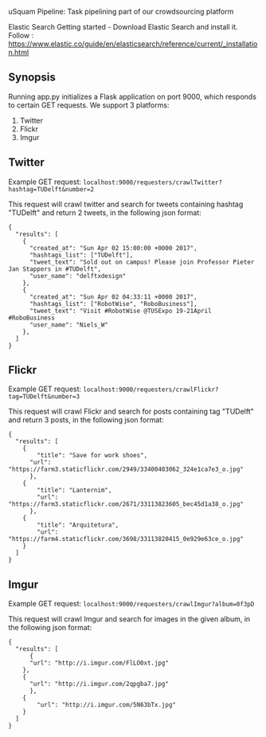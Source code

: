 uSquam Pipeline:
Task pipelining part of our crowdsourcing platform

Elastic Search
Getting started - Download Elastic Search and install it.
Follow : https://www.elastic.co/guide/en/elasticsearch/reference/current/_installation.html

## Synopsis

Running app.py initializes a Flask application on port 9000, which responds to certain GET requests. We support 3 platforms:

1. Twitter
2. Flickr
3. Imgur

## Twitter

Example GET request: `localhost:9000/requesters/crawlTwitter?hashtag=TUDelft&number=2`

This request will crawl twitter and search for tweets containing hashtag "TUDelft" and return 2 tweets, in the following json format:

	{
	  "results": [
		{
		  "created_at": "Sun Apr 02 15:00:00 +0000 2017",
		  "hashtags_list": ["TUDelft"],
		  "tweet_text": "Sold out on campus! Please join Professor Pieter Jan Stappers in #TUDelft",
		  "user_name": "delftxdesign"
        },
        {
		  "created_at": "Sun Apr 02 04:33:11 +0000 2017",
		  "hashtags_list": ["RobotWise", "RoboBusiness"],
		  "tweet_text": "Visit #RobotWise @TUSExpo 19-21April #RoboBusiness
		  "user_name": "Niels_W"
	    },
	  ]
	}

## Flickr

Example GET request: `localhost:9000/requesters/crawlFlickr?tag=TUDelft&number=3`

This request will crawl Flickr and search for posts containing tag "TUDelft" and return 3 posts, in the following json format:

	{
	  "results": [
	  	{
		    "title": "Save for work shoes",
	  	  "url": "https://farm3.staticflickr.com/2949/33400403062_324e1ca7e3_o.jpg"
		  },
	  	{
		    "title": "Lanternim",
		    "url": "https://farm3.staticflickr.com/2671/33113823605_bec45d1a38_o.jpg"
		  },
	  	{
		    "title": "Arquitetura",
		    "url": "https://farm4.staticflickr.com/3698/33113820415_0e929e63ce_o.jpg"
	  	}
	  ]
	}

## Imgur

Example GET request: `localhost:9000/requesters/crawlImgur?album=0f3pD`

This request will crawl Imgur and search for images in the given album, in the following json format:

	{
	  "results": [
		  {
	  	  "url": "http://i.imgur.com/FlLO0xt.jpg"
	  	},
	  	{
	  	  "url": "http://i.imgur.com/2qpgba7.jpg"
		  },
	  	{
		    "url": "http://i.imgur.com/5N63bTx.jpg"
	  	}
	  ]
	}
